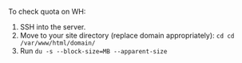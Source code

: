 To check quota on WH:

1. SSH into the server.
2. Move to your site directory (replace domain appropriately): `cd cd /var/www/html/domain/`
3. Run `du -s --block-size=MB --apparent-size`
